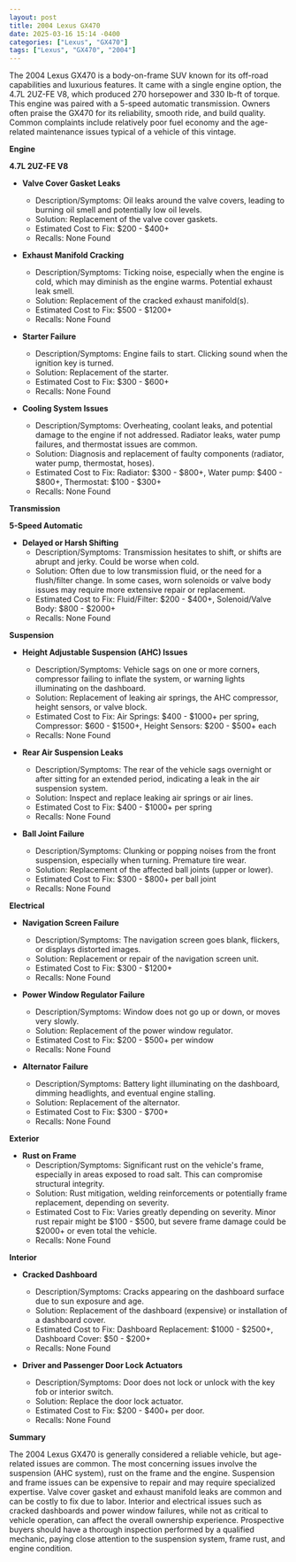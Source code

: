 ```yaml
---
layout: post
title: 2004 Lexus GX470
date: 2025-03-16 15:14 -0400
categories: ["Lexus", "GX470"]
tags: ["Lexus", "GX470", "2004"]
---
```

The 2004 Lexus GX470 is a body-on-frame SUV known for its off-road capabilities and luxurious features. It came with a single engine option, the 4.7L 2UZ-FE V8, which produced 270 horsepower and 330 lb-ft of torque. This engine was paired with a 5-speed automatic transmission. Owners often praise the GX470 for its reliability, smooth ride, and build quality. Common complaints include relatively poor fuel economy and the age-related maintenance issues typical of a vehicle of this vintage.

**Engine**

**4.7L 2UZ-FE V8**

* **Valve Cover Gasket Leaks**
    * Description/Symptoms: Oil leaks around the valve covers, leading to burning oil smell and potentially low oil levels.
    * Solution: Replacement of the valve cover gaskets.
    * Estimated Cost to Fix: $200 - $400+
    * Recalls: None Found

* **Exhaust Manifold Cracking**
    * Description/Symptoms: Ticking noise, especially when the engine is cold, which may diminish as the engine warms. Potential exhaust leak smell.
    * Solution: Replacement of the cracked exhaust manifold(s).
    * Estimated Cost to Fix: $500 - $1200+
    * Recalls: None Found

* **Starter Failure**
    * Description/Symptoms: Engine fails to start. Clicking sound when the ignition key is turned.
    * Solution: Replacement of the starter.
    * Estimated Cost to Fix: $300 - $600+
    * Recalls: None Found

* **Cooling System Issues**
    * Description/Symptoms: Overheating, coolant leaks, and potential damage to the engine if not addressed. Radiator leaks, water pump failures, and thermostat issues are common.
    * Solution: Diagnosis and replacement of faulty components (radiator, water pump, thermostat, hoses).
    * Estimated Cost to Fix: Radiator: $300 - $800+, Water pump: $400 - $800+, Thermostat: $100 - $300+
    * Recalls: None Found

**Transmission**

**5-Speed Automatic**

* **Delayed or Harsh Shifting**
    * Description/Symptoms: Transmission hesitates to shift, or shifts are abrupt and jerky. Could be worse when cold.
    * Solution: Often due to low transmission fluid, or the need for a flush/filter change. In some cases, worn solenoids or valve body issues may require more extensive repair or replacement.
    * Estimated Cost to Fix: Fluid/Filter: $200 - $400+, Solenoid/Valve Body: $800 - $2000+
    * Recalls: None Found

**Suspension**

* **Height Adjustable Suspension (AHC) Issues**
    * Description/Symptoms: Vehicle sags on one or more corners, compressor failing to inflate the system, or warning lights illuminating on the dashboard.
    * Solution: Replacement of leaking air springs, the AHC compressor, height sensors, or valve block.
    * Estimated Cost to Fix: Air Springs: $400 - $1000+ per spring, Compressor: $600 - $1500+, Height Sensors: $200 - $500+ each
    * Recalls: None Found

* **Rear Air Suspension Leaks**
    * Description/Symptoms: The rear of the vehicle sags overnight or after sitting for an extended period, indicating a leak in the air suspension system.
    * Solution: Inspect and replace leaking air springs or air lines.
    * Estimated Cost to Fix: $400 - $1000+ per spring
    * Recalls: None Found

* **Ball Joint Failure**
    * Description/Symptoms: Clunking or popping noises from the front suspension, especially when turning. Premature tire wear.
    * Solution: Replacement of the affected ball joints (upper or lower).
    * Estimated Cost to Fix: $300 - $800+ per ball joint
    * Recalls: None Found

**Electrical**

* **Navigation Screen Failure**
    * Description/Symptoms: The navigation screen goes blank, flickers, or displays distorted images.
    * Solution: Replacement or repair of the navigation screen unit.
    * Estimated Cost to Fix: $300 - $1200+
    * Recalls: None Found

* **Power Window Regulator Failure**
    * Description/Symptoms: Window does not go up or down, or moves very slowly.
    * Solution: Replacement of the power window regulator.
    * Estimated Cost to Fix: $200 - $500+ per window
    * Recalls: None Found

* **Alternator Failure**
    * Description/Symptoms: Battery light illuminating on the dashboard, dimming headlights, and eventual engine stalling.
    * Solution: Replacement of the alternator.
    * Estimated Cost to Fix: $300 - $700+
    * Recalls: None Found

**Exterior**

* **Rust on Frame**
    * Description/Symptoms: Significant rust on the vehicle's frame, especially in areas exposed to road salt. This can compromise structural integrity.
    * Solution: Rust mitigation, welding reinforcements or potentially frame replacement, depending on severity.
    * Estimated Cost to Fix: Varies greatly depending on severity. Minor rust repair might be $100 - $500, but severe frame damage could be $2000+ or even total the vehicle.
    * Recalls: None Found

**Interior**

* **Cracked Dashboard**
    * Description/Symptoms: Cracks appearing on the dashboard surface due to sun exposure and age.
    * Solution: Replacement of the dashboard (expensive) or installation of a dashboard cover.
    * Estimated Cost to Fix: Dashboard Replacement: $1000 - $2500+, Dashboard Cover: $50 - $200+
    * Recalls: None Found

* **Driver and Passenger Door Lock Actuators**
    * Description/Symptoms: Door does not lock or unlock with the key fob or interior switch.
    * Solution: Replace the door lock actuator.
    * Estimated Cost to Fix: $200 - $400+ per door.
    * Recalls: None Found

**Summary**

The 2004 Lexus GX470 is generally considered a reliable vehicle, but age-related issues are common. The most concerning issues involve the suspension (AHC system), rust on the frame and the engine. Suspension and frame issues can be expensive to repair and may require specialized expertise. Valve cover gasket and exhaust manifold leaks are common and can be costly to fix due to labor. Interior and electrical issues such as cracked dashboards and power window failures, while not as critical to vehicle operation, can affect the overall ownership experience. Prospective buyers should have a thorough inspection performed by a qualified mechanic, paying close attention to the suspension system, frame rust, and engine condition.

